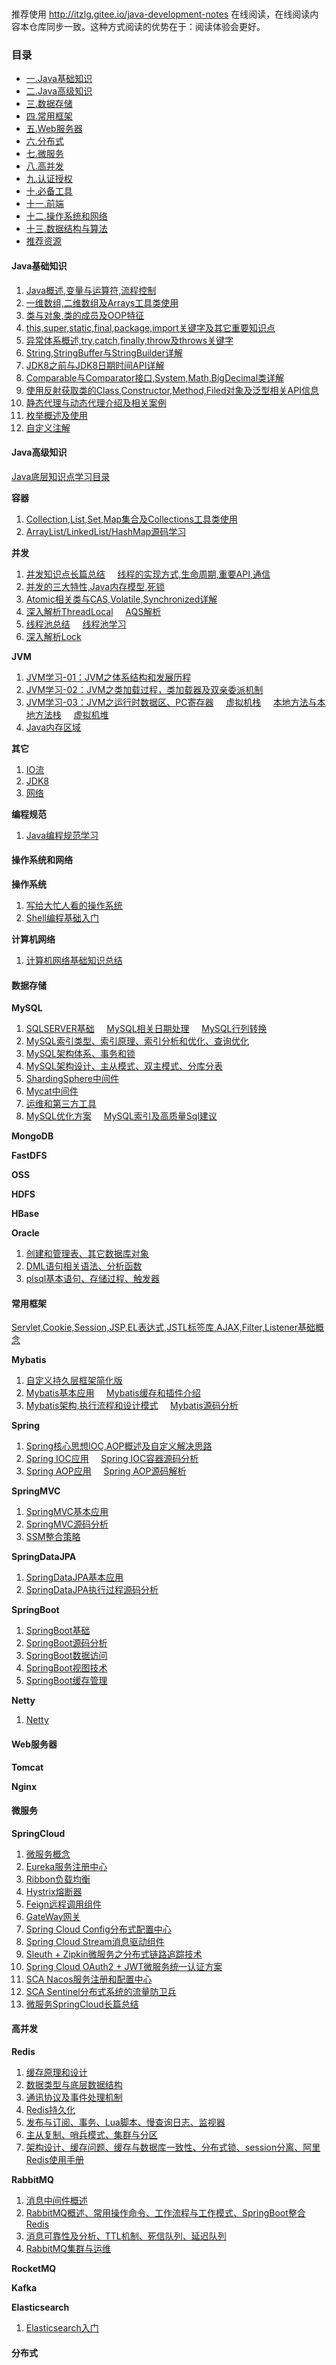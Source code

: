 <p align="center">
<a href="http://itzlg.gitee.io/java-development-notes" target="_blank">
    <svg class="svgIcon" aria-hidden="true">
        <use xlink:href="#icon-huabanfuben"></use>
    </svg>
</a>
</p>

推荐使用  http://itzlg.gitee.io/java-development-notes 在线阅读，在线阅读内容本仓库同步一致。这种方式阅读的优势在于：阅读体验会更好。 


### 目录
  - [一.Java基础知识](#Java基础知识)
  - [二.Java高级知识](#Java高级知识)
  - [三.数据存储](#数据存储)
  - [四.常用框架](#常用框架)
  - [五.Web服务器](#Web服务器)
  - [六.分布式](#分布式)
  - [七.微服务](#微服务)
  - [八.高并发](#高并发)
  - [九.认证授权](#认证授权)
  - [十.必备工具](#必备工具)
  - [十一.前端](#前端)
  - [十二.操作系统和网络](#操作系统和网络)
  - [十三.数据结构与算法](#数据结构与算法)
  - [推荐资源](#推荐资源)



#### Java基础知识
  1. [Java概述,变量与运算符,流程控制](docs/javaBase/grammar.md)
  2. [一维数组,二维数组及Arrays工具类使用](docs/javaBase/array.md)
  3. [类与对象,类的成员及OOP特征](docs/javaBase/object01.md)
  4. [this,super,static,final,package,import关键字及其它重要知识点](docs/javaBase/object02.md)
  5. [异常体系概述,try,catch,finally,throw及throws关键字](docs/javaBase/exception.md)
  6. [String,StringBuffer与StringBuilder详解](docs/javaBase/commonClass01.md)
  7. [JDK8之前与JDK8日期时间API详解](docs/javaBase/commonClass02.md)
  8. [Comparable与Comparator接口,System,Math,BigDecimal类详解](docs/javaBase/commonClass03.md)
  9. [使用反射获取类的Class,Constructor,Method,Filed对象及泛型相关API信息](docs/javaSenior/reflection.md)
  10. [静态代理与动态代理介绍及相关案例](docs/javaSenior/dynamicProxy.md)
  11. [枚举概述及使用](docs/javaBase/enum.md)
  12. [自定义注解](docs/javaBase/自定义注解.md)


#### Java高级知识
  [Java底层知识点学习目录](docs/javaSenior/study.md)

**容器**
  1. [Collection,List,Set,Map集合及Collections工具类使用](docs/javaSenior/collection/basis.md)
  2. [ArrayList/LinkedList/HashMap源码学习](docs/javaSenior/collection/source.md)

**并发**
  1. [并发知识点长篇总结](docs/javaSenior/concurrence/conBasic01.md) &nbsp;&nbsp;&nbsp;
     [线程的实现方式,生命周期,重要API,通信](docs/javaSenior/concurrence/conBasic02.md)
  2. [并发的三大特性,Java内存模型,死锁](docs/javaSenior/concurrence/conPrinciple01.md)
  3. [Atomic相关类与CAS,Volatile,Synchronized详解](docs/javaSenior/concurrence/conPrinciple02.md)
  4. [深入解析ThreadLocal](docs/javaSenior/concurrence/threadLocalAndAQS01.md) &nbsp;&nbsp;&nbsp;
    [AQS解析](docs/javaSenior/concurrence/threadLocalAndAQS02.md)
  5. [线程池总结](docs/javaSenior/concurrence/threadPoolStudy.md) &nbsp;&nbsp;&nbsp;
    [线程池学习](docs/javaSenior/concurrence/threadPool.md)
  6. [深入解析Lock]()

**JVM**
  1. [JVM学习-01：JVM之体系结构和发展历程](docs/javaSenior/JVM/JVMLearn01.md)
  2. [JVM学习-02：JVM之类加载过程，类加载器及双亲委派机制](docs/javaSenior/JVM/JVMLearn02.md) 
  3. [JVM学习-03：JVM之运行时数据区、PC寄存器](docs/javaSenior/JVM/JVMLearn03.md) &nbsp;&nbsp;&nbsp;
     [虚拟机栈](docs/javaSenior/JVM/JVMLearn04.md) &nbsp;&nbsp;&nbsp;
     [本地方法与本地方法栈](docs/javaSenior/JVM/JVMLearn05.md) &nbsp;&nbsp;&nbsp;
     [虚拟机堆](docs/javaSenior/JVM/JVMLearn06.md)
  4. [Java内存区域](docs/javaSenior/JVM/memoryArea.md)
   
**其它**       
  1. [IO流](docs/javaSenior/ioStream.md)
  2. [JDK8](docs/javaSenior/JDK8.md)
  3. [网络](docs/javaSenior/network.md)

**编程规范**
  1. [Java编程规范学习](docs/javaSenior/codingStyle/codingStyle.md)



#### 操作系统和网络
**操作系统**
  1. [写给大忙人看的操作系统](docs/operatingSystem/os.md)
  2. [Shell编程基础入门](docs/operatingSystem/shell.md)

**计算机网络**
  1. [计算机网络基础知识总结](docs/operatingSystem/network.md)



#### 数据存储

**MySQL**
  1. [SQLSERVER基础](docs/database/mysql/sqlserveBase.md) &nbsp;&nbsp;&nbsp;
    [MySQL相关日期处理](docs/database/mysql/mysqlDateHandle.md) &nbsp;&nbsp;&nbsp;
    [MySQL行列转换](docs/database/mysql/mysqlUnpivot.md)
  2. [MySQL索引类型、索引原理、索引分析和优化、查询优化](docs/database/mysql/MySQL索引原理.md)
  3. [MySQL架构体系、事务和锁](docs/database/mysql/MySQL架构和事务日志.md)
  4. [MySQL架构设计、主从模式、双主模式、分库分表](docs/database/mysql/MySQL集群架构.md)
  5. [ShardingSphere中间件](docs/database/mysql/ShardingSphere中间件.md)
  6. [Mycat中间件](docs/database/mysql/Mycat中间件.md)
  7. [运维和第三方工具](docs/database/mysql/运维和第三方工具.md)
  8. [MySQL优化方案](docs/database/mysql/MySQL优化方案.md) &nbsp;&nbsp;&nbsp;
    [MySQL索引及高质量Sql建议](docs/database/mysql/sqlAdvise.md)

**MongoDB**

**FastDFS**

**OSS**

**HDFS**

**HBase**

**Oracle**
  1. [创建和管理表、其它数据库对象](docs/database/oracle/ddl.md)
  2. [DML语句相关语法、分析函数](docs/database/oracle/dml.md)
  3. [plsql基本语句、存储过程、触发器](docs/database/oracle/plsql.md)



#### 常用框架
  [Servlet,Cookie,Session,JSP,EL表达式,JSTL标签库,AJAX,Filter,Listener基础概念](docs/javaEE/jsp.md)

**Mybatis**
  1. [自定义持久层框架简化版](docs/framework/mybatis/mybatis00.md)
  2. [Mybatis基本应用](docs/framework/mybatis/mybatis01.md) &nbsp;&nbsp;&nbsp;
     [Mybatis缓存和插件介绍](docs/framework/mybatis/mybatis02.md)
  3. [Mybatis架构,执行流程和设计模式](docs/framework/mybatis/mybatis03.md) &nbsp;&nbsp;&nbsp;
     [Mybatis源码分析](docs/framework/mybatis/mybatis04.md)

**Spring**
  1. [Spring核心思想IOC,AOP概述及自定义解决思路](docs/framework/spring/spring核心思想概述.md)
  2. [Spring IOC应用](docs/framework/spring/springIOC应用.md) &nbsp;&nbsp;&nbsp;
     [Spring IOC容器源码分析](docs/framework/spring/springIOC源码分析.md)
  3. [Spring AOP应用](docs/framework/spring/springAOP应用.md) &nbsp;&nbsp;&nbsp;
     [Spring AOP源码解析](docs/framework/spring/springAOP源码分析.md)
    
**SpringMVC**
  1. [SpringMVC基本应用](docs/framework/springmvc/springMVC应用.md)
  2. [SpringMVC源码分析](docs/framework/springmvc/springMVC源码分析.md)
  3. [SSM整合策略](docs/framework/springmvc/SSM整合.md)

**SpringDataJPA**
  1. [SpringDataJPA基本应用](docs/framework/springdatajpa/springDataJPA基本应用.md)
  2. [SpringDataJPA执行过程源码分析](docs/framework/springdatajpa/springDataJPA执行过程源码分析)

**SpringBoot**
  1. [SpringBoot基础](docs/microService/springboot/springboot.md)
  2. [SpringBoot源码分析](docs/microService/springboot/springBoot源码分析.md)
  3. [SpringBoot数据访问](docs/microService/springboot/springBoot数据访问.md)
  4. [SpringBoot视图技术](docs/microService/springboot/springboot_thymeleaf.md)
  5. [SpringBoot缓存管理](docs/microService/springboot/springBoot缓存管理.md)  

**Netty**
  1. [Netty](#netty)


#### Web服务器
**Tomcat**

**Nginx**


#### 微服务
**SpringCloud**
  1. [微服务概念](docs/microService/springcloud/微服务概念.md)
  2. [Eureka服务注册中心](docs/microService/springcloud/Eureka服务注册中心.md)
  3. [Ribbon负载均衡](docs/microService/springcloud/Ribbon负载均衡.md)
  4. [Hystrix熔断器](docs/microService/springcloud/Hystrix熔断器.md)
  5. [Feign远程调用组件](docs/microService/springcloud/Feign远程调用组件.md)
  6. [GateWay网关](docs/microService/springcloud/GateWay网关.md)
  7. [Spring Cloud Config分布式配置中心](docs/microService/springcloud/SpringCloudConfig分布式配置中心.md)
  8. [Spring Cloud Stream消息驱动组件](docs/microService/springcloud/SpringCloudStream消息驱动组件.md)
  9. [Sleuth + Zipkin微服务之分布式链路追踪技术](docs/microService/springcloud/Sleuth+Zipkin分布式链路追踪技术.md)
  10. [Spring Cloud OAuth2 + JWT微服务统一认证方案](docs/microService/springcloud/OAuth2+JWT统一认证方案.md)
  11. [SCA Nacos服务注册和配置中心](docs/microService/springcloud/Nacos服务注册和配置中心.md)
  12. [SCA Sentinel分布式系统的流量防卫兵](docs/microService/springcloud/Sentinel流量防卫兵.md)
  13. [微服务SpringCloud长篇总结](docs/microService/springcloud/微服务SpringCloud长篇总结.md)


#### 高并发
**Redis**
  1. [缓存原理和设计](docs/highConcurrency/redis/缓存原理和设计.md)
  2. [数据类型与底层数据结构](docs/highConcurrency/redis/数据类型与底层数据结构.md)
  3. [通讯协议及事件处理机制](docs/highConcurrency/redis/通讯协议及事件处理机制.md)
  4. [Redis持久化](docs/highConcurrency/redis/Redis持久化.md)
  5. [发布与订阅、事务、Lua脚本、慢查询日志、监视器](docs/highConcurrency/redis/Redis扩展功能.md)
  6. [主从复制、哨兵模式、集群与分区](docs/highConcurrency/redis/高可用方案.md)
  7. [架构设计、缓存问题、缓存与数据库一致性、分布式锁、session分离、阿里Redis使用手册](docs/highConcurrency/redis/企业实战.md)

**RabbitMQ**
  1. [消息中间件概述](docs/highConcurrency/rabbitmq/消息中间件概述.md)
  2. [RabbitMQ概述、常用操作命令、工作流程与工作模式、SpringBoot整合Redis](docs/highConcurrency/rabbitmq/rabbitmq架构与实战.md)
  3. [消息可靠性及分析、TTL机制、死信队列、延迟队列](docs/highConcurrency/rabbitmq/rabbitmq高级特性.md)
  4. [RabbitMQ集群与运维](docs/highConcurrency/rabbitmq/rabbitmq集群与运维.md)

**RocketMQ**

**Kafka**

**Elasticsearch**
  1. [Elasticsearch入门](docs/javaEE/elasticsearch/elasticsearch.md)


#### 分布式
**分布式架构**
  - [集群架构场景化解决方案:一致性hash算法,集群时钟同步,分布式ID,分布式调度及Session共享问题]()
  - [分布式架构理论:一致性,CAP定理,BASE定理,一致性协议(2PC,3PC)及一致性算法(Paxos,Raft)](docs/distribution/distributionTheory.md)
  - [分布式架构网络通信:BIO,NIO,AIO和Netty及自定义RPC](docs/distribution/network.md)  
  
**Zookeeper**
  - [Zookeeper基本应用](docs/distribution/zookeeperBasic.md)
  - [Zookeeper深入进阶](docs/distribution/zookeeperSenior.md)
  - [Zookeeper源码分析](docs/distribution/zookeeperSource.md)

**Dubbo**
  - [Dubbo基本应用](docs/distribution/dubboBasic.md)
  - [Dubbo源码分析](docs/distribution/dubboSenior.md)

#### 认证授权
  - [Cookie/Session/Token基础知识](#)
  - [JWT基础知识](#)
  - [SpringSecurity](#)
  - [Shiro](#shiro)
  - [SSO单点登录](#)


#### 必备工具
**Linux**
  1. [Linux概述及常用命令](docs/operatingSystem/linuxBasic.md)

**GIT**
  1. [Git入门使用](docs/tools/git/gitBasic.md) &nbsp;&nbsp;&nbsp;
     [GitHub简单使用](docs/tools/git/github.md)  
  2. [通俗易懂|用好Git和SVN,轻松驾驭版本管理](docs/tools/git/gitAndSvn.md)

**Docker**
  1. [Docker入门使用](docs/tools/docker/dockerBasic.md) 
  2. [Docker推荐文章](docs/tools/docker/dockerResources.md)


#### 前端
  - [HTML/CSS基础](docs/frontEnd/htmlCssBasic.md)
  - [JavaScript入门](#javascript)
  - jQuery
    - [jQuery基础](docs/frontEnd/jqueryBasic.md) &nbsp;
      [jQuery中Ajax](docs/frontEnd/jqueryAjax.md)
  - [Vue](#vue)
  - [Bootstrap](#bootstrap)
  - [Element](#element)
  - [Echarts](#echarts)

#### 数据结构与算法
  - [数据结构](#数据结构)
  - [算法](#算法)

#### 推荐资源
  - [Github上重要的几个搜索技巧](docs/GithubSkill.md)
  - [超实用网址,GitHub项目和常见面试题](docs/resource.md)
  - [architect-awesome开源资源](docs/resource2.md)
  - [推荐资源网址详细总结](docs/resourcelist.md)


### 待办
- [x] springboot(---正在进行中---)
- [ ] mysql


### 描述
<span style="font-size:20px;">**java-development-notes介绍**</span>

本文档倾向于提供 java 开发相关基础理念知识，用来记录自己学习 java 开发过程中的相关笔记。

<span style="font-size:20px;">**关于转载**</span>

如果你需要转载本仓库的一些文章到自己的博客的话，记得注明原文地址就可以了。
<br/>
<br/>
<br/>


<span id="busuanzi_container_site_pv" style="display: inline;">
    👁️本页总访问次数:<span id="busuanzi_value_site_pv"></span> 
</span>
<span id="busuanzi_container_site_uv" style="display: inline;"> 
    | 🧑总访客数: <span id="busuanzi_value_site_uv"></span>
</span>

<!-- <span style="font-size:20px;">**为什么要做这个开源文档？**</span>

初始想法源于自己一段比较迷茫的经历。想抽时间整理自己的一个 java 知识体系。主要目的是为了加强自己的基本功, 同时也希望能帮助正在学习 java 的小伙伴。 -->
